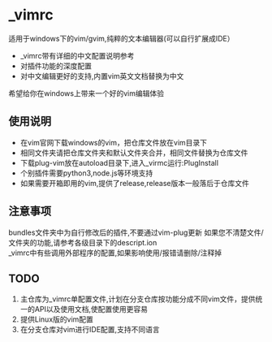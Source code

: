 # _vimrc

适用于windows下的vim/gvim,纯粹的文本编辑器(可以自行扩展成IDE）

+ _vimrc带有详细的中文配置说明参考   
+ 对插件功能的深度配置  
+ 对中文编辑更好的支持,内置vim英文文档替换为中文  

希望给你在windows上带来一个好的vim编辑体验  

## 使用说明

+ 在vim官网下载windows的vim，把仓库文件放在vim目录下  
+ 相同文件夹请把仓库文件夹和默认文件夹合并，相同文件替换为仓库文件  
+ 下载plug-vim放在autoload目录下,进入_virmc运行:PlugInstall  
+ 个别插件需要python3,node.js等环境支持   
+ 如果需要开箱即用的vim,提供了release,release版本一般落后于仓库文件  

## 注意事项

bundles文件夹中为自行修改后的插件,不要通过vim-plug更新
如果您不清楚文件/文件夹的功能,请参考各级目录下的descript.ion  
_vimrc中有些调用外部程序的配置,如果影响使用/报错请删除/注释掉  

## TODO

1. 主仓库为_vimrc单配置文件,计划在分支仓库按功能分成不同vim文件，提供统一的API以及使用文档,使配置使用更容易  
2. 提供Linux版的vim配置  
3. 在分支仓库对vim进行IDE配置,支持不同语言  
